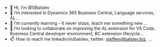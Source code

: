 - 👋 Hi, I’m @SBalslev
- 👀 I’m interested in Dynamics 365 Business Central, Language services, AL...
- 🌱 I’m currently learning - it never stops, teach me something new ...
- 💞️ I’m looking to collaborate on improving the AL extension for VS Code, Business Central developer environment, BC extension lifecycle...
- 📫 How to reach me linkedin/in/balslev, twitter: steffen@balslev.biz, ...

<!---
SBalslev/SBalslev is a ✨ special ✨ repository because its `README.md` (this file) appears on your GitHub profile.
You can click the Preview link to take a look at your changes.
--->
